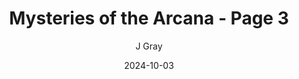 ---
title: 'Mysteries of the Arcana - Page 3'
alt: '1st Anniversary Story'
date: '2024-10-03'
author: 'J Gray'
artist: 'Keira'
---